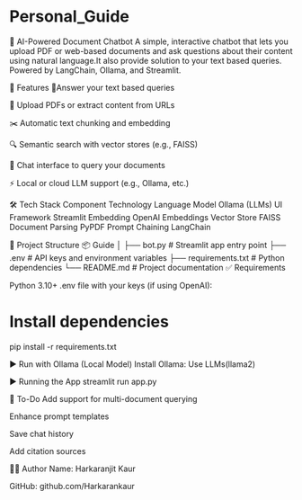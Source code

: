 # Personal_Guide
🧠 AI-Powered Document Chatbot
A simple, interactive chatbot that lets you upload PDF or web-based documents and ask questions about their content using natural language.It also provide solution to your text based queries. Powered by LangChain, Ollama, and Streamlit.

🚀 Features
📄Answer your text based queries

📄 Upload PDFs or extract content from URLs

✂️ Automatic text chunking and embedding

🔍 Semantic search with vector stores (e.g., FAISS)

💬 Chat interface to query your documents

⚡ Local or cloud LLM support (e.g., Ollama, etc.)

🛠️ Tech Stack
Component	Technology
Language Model Ollama (LLMs)
UI Framework	Streamlit
Embedding	OpenAI Embeddings 
Vector Store	FAISS
Document Parsing	PyPDF 
Prompt Chaining	LangChain

📂 Project Structure
📦 Guide
│
├── bot.py                  # Streamlit app entry point
├── .env                    # API keys and environment variables
├── requirements.txt        # Python dependencies
└── README.md               # Project documentation
✅ Requirements
 
 Python 3.10+
.env file with your keys (if using OpenAI):

# Install dependencies
pip install -r requirements.txt

▶️ Run with Ollama (Local Model)
Install Ollama:
Use LLMs(llama2)

▶️ Running the App
streamlit run app.py

📌 To-Do
Add support for multi-document querying

Enhance prompt templates

Save chat history

Add citation sources

🧑‍💻 Author
Name: Harkaranjit Kaur

GitHub: github.com/Harkarankaur

